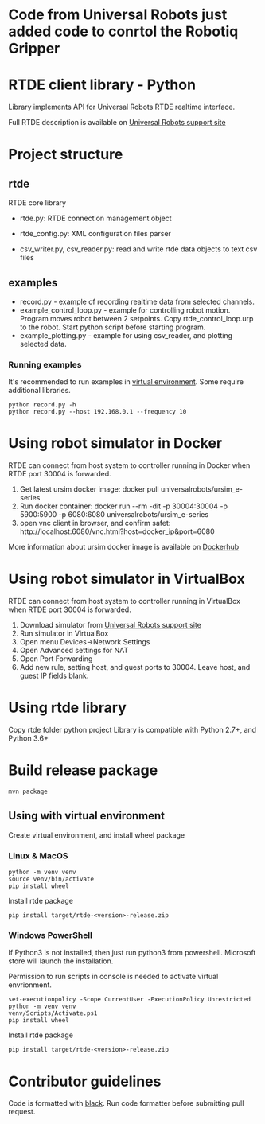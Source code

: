 # Code from Universal Robots just added code to conrtol the Robotiq Gripper
# RTDE client library - Python
Library implements API for Universal Robots RTDE realtime interface.

Full RTDE description is available on [Universal Robots support site](https://www.universal-robots.com/support/)
# Project structure
## rtde
RTDE core library

- rtde.py:
RTDE connection management object

- rtde_config.py:
XML configuration files parser

- csv_writer.py, csv_reader.py: 
read and write rtde data objects to text csv files

## examples
- record.py - example of recording realtime data from selected channels.
- example_control_loop.py - example for controlling robot motion. Program moves robot between 2 setpoints.
Copy rtde_control_loop.urp to the robot. Start python script before starting program.
- example_plotting.py - example for using csv_reader, and plotting selected data.

### Running examples
It's recommended to run examples in [virtual environment](https://docs.python.org/3/library/venv.html).
Some require additional libraries.
```
python record.py -h
python record.py --host 192.168.0.1 --frequency 10
```
# Using robot simulator in Docker
RTDE can connect from host system to controller running in Docker
when RTDE port 30004 is forwarded.
1. Get latest ursim docker image: docker pull universalrobots/ursim_e-series
2. Run docker container: docker run --rm -dit -p 30004:30004 -p 5900:5900 -p 6080:6080 universalrobots/ursim_e-series
3. open vnc client in browser, and confirm safet: http://localhost:6080/vnc.html?host=docker_ip&port=6080

More information about ursim docker image is available on [Dockerhub](https://hub.docker.com/r/universalrobots/ursim_e-series)

# Using robot simulator in VirtualBox
RTDE can connect from host system to controller running in VirtualBox
when RTDE port 30004 is forwarded.
1. Download simulator from [Universal Robots support site](https://www.universal-robots.com/support/)
2. Run simulator in VirtualBox
3. Open menu Devices->Network Settings
4. Open Advanced settings for NAT
5. Open Port Forwarding
6. Add new rule, setting host, and guest ports to 30004. 
Leave host, and guest IP fields blank.

# Using rtde library
Copy rtde folder python project
Library is compatible with Python 2.7+, and Python 3.6+

# Build release package
```
mvn package
```
## Using with virtual environment
Create virtual environment, and install wheel package

### Linux & MacOS
```
python -m venv venv
source venv/bin/activate
pip install wheel
```
Install rtde package
```
pip install target/rtde-<version>-release.zip
```

### Windows PowerShell
If Python3 is not installed, then just run python3 from powershell. Microsoft store will launch the installation.

Permission to run scripts in console is needed to activate virtual envrionment.
```
set-executionpolicy -Scope CurrentUser -ExecutionPolicy Unrestricted
python -m venv venv
venv/Scripts/Activate.ps1
pip install wheel
```
Install rtde package
```
pip install target/rtde-<version>-release.zip
```

# Contributor guidelines
Code is formatted with [black](https://github.com/psf/black).
Run code formatter before submitting pull request.

